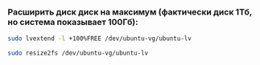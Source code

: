 ### Расширить диск диск на максимум (фактически диск 1Тб, но система показывает 100Гб):

```bash
sudo lvextend -l +100%FREE /dev/ubuntu-vg/ubuntu-lv
```

```bash
sudo resize2fs /dev/ubuntu-vg/ubuntu-lv
```
